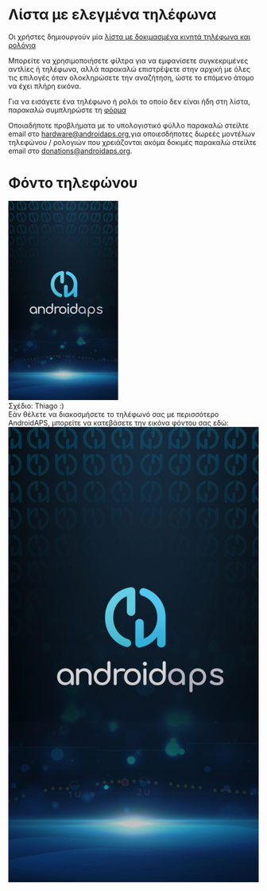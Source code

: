 # Λίστα με ελεγμένα τηλέφωνα

Οι χρήστες δημιουργούν μία [λίστα με δοκιμασμένα κινητά τηλέφωνα και ρολόγια](https://docs.google.com/spreadsheets/d/1gZAsN6f0gv6tkgy9EBsYl0BQNhna0RDqA9QGycAqCQc/edit?usp=sharing)

Μπορείτε να χρησιμοποιήσετε φίλτρα για να εμφανίσετε συγκεκριμένες αντλίες ή τηλέφωνα, αλλά παρακαλώ επιστρέψετε στην αρχική με όλες τις επιλογές όταν ολοκληρώσετε την αναζήτηση, ώστε το επόμενο άτομο να έχει πλήρη εικόνα.

Για να εισάγετε ένα τηλέφωνο ή ρολόι το οποίο δεν είναι ήδη στη λίστα, παρακαλώ συμπληρώστε τη [φόρμα](https://docs.google.com/forms/d/e/1FAIpQLScvmuqLTZ7MizuFBoTyVCZXuDb__jnQawEvMYtnnT9RGY6QUw/viewform)

Οποιαδήποτε προβλήματα με το υπολογιστικό φύλλο παρακαλώ στείλτε email στο hardware@androidaps.org,για οποιεσδήποτες δωρεές μοντέλων τηλεφώνου / ρολογιών που χρειάζονται ακόμα δοκιμές παρακαλώ στείλτε email στο donations@androidaps.org.

# Φόντο τηλεφώνου

![φόντο τηλεφώνου](../images/bg_phone_thump.jpg) </br> Σχέδιο: Thiago :) </br> Εάν θέλετε να διακοσμήσετε το τηλέφωνό σας με περισσότερο AndroidAPS, μπορείτε να κατεβάσετε την εικόνα φόντου σας εδώ: ![Φόντο υψηλής ανάλυσης.](../images/bg_phone.jpg)
